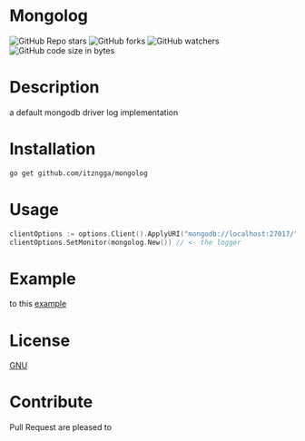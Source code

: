 # Mongolog
<p align="left">
<img alt="GitHub Repo stars" src="https://img.shields.io/github/stars/itzngga/mongolog?style=flat-square">
<img alt="GitHub forks" src="https://img.shields.io/github/forks/itzngga/mongolog?style=flat-square">
<img alt="GitHub watchers" src="https://img.shields.io/github/watchers/itzngga/mongolog?style=flat-square">
<img alt="GitHub code size in bytes" src="https://img.shields.io/github/languages/code-size/itzngga/mongolog?style=flat-square">
</p>

# Description
a default mongodb driver log implementation

# Installation
```bash 
go get github.com/itzngga/mongolog
```

# Usage
```go
clientOptions := options.Client().ApplyURI("mongodb://localhost:27017/")
clientOptions.SetMonitor(mongolog.New()) // <- the logger
```
# Example
to this [example](https://github.com/itzngga/mongolog/tree/main/example)

# License
[GNU](https://github.com/itzngga/mongolog/blob/master/LICENSE)

# Contribute
Pull Request are pleased to